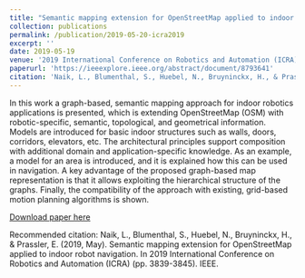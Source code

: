 ```yaml
---
title: "Semantic mapping extension for OpenStreetMap applied to indoor robot navigation"
collection: publications
permalink: /publication/2019-05-20-icra2019
excerpt: ''
date: 2019-05-19
venue: '2019 International Conference on Robotics and Automation (ICRA), Montreal, Canada'
paperurl: 'https://ieeexplore.ieee.org/abstract/document/8793641'
citation: 'Naik, L., Blumenthal, S., Huebel, N., Bruyninckx, H., & Prassler, E. (2019, May). Semantic mapping extension for OpenStreetMap applied to indoor robot navigation. In 2019 International Conference on Robotics and Automation (ICRA) (pp. 3839-3845). IEEE.'
---
```

In this work a graph-based, semantic mapping approach for indoor robotics applications is presented, which is extending OpenStreetMap (OSM) with robotic-specific, semantic, topological, and geometrical information. Models are introduced for basic indoor structures such as walls, doors, corridors, elevators, etc. The architectural principles support composition with additional domain and application-specific knowledge. As an example, a model for an area is introduced, and it is explained how this can be used in navigation. A key advantage of the proposed graph-based map representation is that it allows exploiting the hierarchical structure of the graphs. Finally, the compatibility of the approach with existing, grid-based motion planning algorithms is shown.

[Download paper here](https://lirias.kuleuven.be/retrieve/536321)

Recommended citation: Naik, L., Blumenthal, S., Huebel, N., Bruyninckx, H., & Prassler, E. (2019, May). Semantic mapping extension for OpenStreetMap applied to indoor robot navigation. In 2019 International Conference on Robotics and Automation (ICRA) (pp. 3839-3845). IEEE.